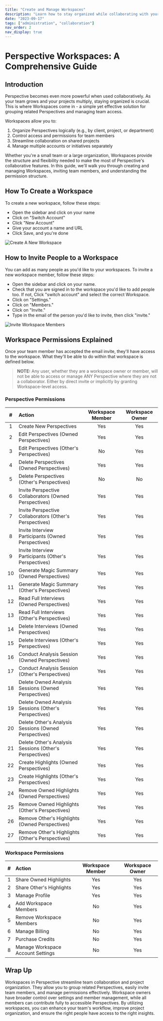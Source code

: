```yaml
---
title: "Create and Manage Workspaces"
description: "Learn how to stay organized while collaborating with your team"
date: "2023-09-17"
tags: ["administration", "collaboration"]
nav_order: 2
nav_display: true
---
```


# Perspective Workspaces: A Comprehensive Guide

## Introduction

Perspective becomes even more powerful when used collaboratively. As your team grows and your projects multiply, staying organized is crucial. This is where Workspaces come in - a simple yet effective solution for grouping related Perspectives and managing team access.

Workspaces allow you to:

1. Organize Perspectives logically (e.g., by client, project, or department)
2. Control access and permissions for team members
3. Streamline collaboration on shared projects
4. Manage multiple accounts or initiatives separately

Whether you're a small team or a large organization, Workspaces provide the structure and flexibility needed to make the most of Perspective's collaborative features. In this guide, we'll walk you through creating and managing Workspaces, inviting team members, and understanding the permission structure.

## How To Create a Workspace

To create a new workspace, follow these steps:
* Open the sidebar and click on your name
* Click on "Switch Account"
* Click "New Account"
* Give your account a name and URL
* Click Save, and you're done

![Create A New Workspace](/images/create-workspace.gif)

## How to Invite People to a Workspace

You can add as many people as you'd like to your workspaces. To invite a new workspace member, follow these steps:
* Open the sidebar and click on your name.
* Check that you are signed in to the workspace you'd like to add people too. If not, Click "switch account" and select the correct Workspace.
* Click on "Settings."
* Click on "Members."
* Click on "Invite."
* Type in the email of the person you'd like to invite, then click "invite."

![Invite Workspace Members](/images/invite-workspace-member.gif)

## Workspace Permissions Explained

Once your team member has accepted the email invite, they'll have access to the workspace. What they'll be able to do within that workspace is defined below.

> **NOTE:** Any user, whether they are a workspace owner or member, will not be able to access or manage ANY Perspective where they are not a collaborator. Either by direct invite or implicitly by granting Workspace-level access.

### Perspective Permissions

| # | Action | Workspace Member | Workspace Owner |
| :---: | :--- | :---: | :---: |
| 1 | Create New Perspectives | Yes | Yes |
| 2 | Edit Perspectives (Owned Perspectives) | Yes | Yes |
| 3 | Edit Perspectives (Other's Perspectives) | No | Yes |
| 4 | Delete Perspectives (Owned Perspectives) | Yes | Yes |
| 5 | Delete Perspectives (Other's Perspectives) | No | No |
| 6 | Invite Perspective Collaborators (Owned Perspectives) | Yes | Yes |
| 7 | Invite Perspective Collaborators (Other's Perspectives) | Yes | Yes |
| 8 | Invite Interview Participants (Owned Perspectives) | Yes | Yes |
| 9 | Invite Interview Participants (Other's Perspectives) | Yes | Yes |
| 10 | Generate Magic Summary (Owned Perspectives) | Yes | Yes |
| 11 | Generate Magic Summary (Other's Perspectives) | Yes | Yes |
| 12 | Read Full Interviews (Owned Perspectives) | Yes | Yes |
| 13 | Read Full Interviews (Other's Perspectives) | Yes | Yes |
| 14 | Delete Interviews (Owned Perspectives) | Yes | Yes |
| 15 | Delete Interviews (Other's Perspectives) | Yes | Yes |
| 16 | Conduct Analysis Session (Owned Perspectives) | Yes | Yes |
| 17 | Conduct Analysis Session (Other's Perspectives) | Yes | Yes |
| 18 | Delete Owned Analysis Sessions (Owned Perspectives) | Yes | Yes |
| 19 | Delete Owned Analysis Sessions (Other's Perspectives) | Yes | Yes |
| 20 | Delete Other's Analysis Sessions (Owned Perspectives) | Yes | Yes |
| 21 | Delete Other's Analysis Sessions (Other's Perspectives) | Yes | Yes |
| 22 | Create Highlights (Owned Perspectives) | Yes | Yes |
| 23 | Create Highlights (Other's Perspectives) | Yes | Yes |
| 24 | Remove Owned Highlights (Owned Perspectives) | Yes | Yes |
| 25 | Remove Owned Highlights (Other's Perspectives) | Yes | Yes |
| 26 | Remove Other's Highlights (Owned Perspectives) | Yes | Yes |
| 27 | Remove Other's Highlights (Other's Perspectives) | Yes | Yes |

### Workspace Permissions

| # | Action | Workspace Member | Workspace Owner |
| :---: |:--- | :---: | :---: |
| 1 | Share Owned Highlights | Yes | Yes |
| 2 | Share Other's Highlights | Yes | Yes |
| 3 | Manage Profile | Yes | Yes |
| 4 | Add Workspace Members | No | Yes |
| 5 | Remove Workspace Members | No | Yes |
| 6 | Manage Billing | No | Yes |
| 7 | Purchase Credits | No | Yes |
| 8 | Manage Workspace Account Settings | No | Yes |

## Wrap Up

Workspaces in Perspective streamline team collaboration and project organization. They allow you to group related Perspectives, easily invite team members, and manage permissions effectively. Workspace owners have broader control over settings and member management, while all members can contribute fully to accessible Perspectives. By utilizing workspaces, you can enhance your team's workflow, improve project organization, and ensure the right people have access to the right insights.
